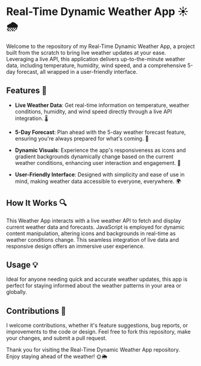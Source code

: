 # Real-Time Dynamic Weather App ☀️🌧️

Welcome to the repository of my Real-Time Dynamic Weather App, a project built from the scratch to bring live weather updates at your ease. Leveraging a live API, this application delivers up-to-the-minute weather data, including temperature, humidity, wind speed, and a comprehensive 5-day forecast, all wrapped in a user-friendly interface.

## Features 🌈

- **Live Weather Data**: Get real-time information on temperature, weather conditions, humidity, and wind speed directly through a live API integration. 🌡️

- **5-Day Forecast**: Plan ahead with the 5-day weather forecast feature, ensuring you're always prepared for what's coming. 📅

- **Dynamic Visuals**: Experience the app's responsiveness as icons and gradient backgrounds dynamically change based on the current weather conditions, enhancing user interaction and engagement. 🎨

- **User-Friendly Interface**: Designed with simplicity and ease of use in mind, making weather data accessible to everyone, everywhere. 🌍

## How It Works 🔍

This Weather App interacts with a live weather API to fetch and display current weather data and forecasts. JavaScript is employed for dynamic content manipulation, altering icons and backgrounds in real-time as weather conditions change. This seamless integration of live data and responsive design offers an immersive user experience.

## Usage 💡

Ideal for anyone needing quick and accurate weather updates, this app is perfect for staying informed about the weather patterns in your area or globally.

## Contributions 👥

I welcome contributions, whether it's feature suggestions, bug reports, or improvements to the code or design. Feel free to fork this repository, make your changes, and submit a pull request.

Thank you for visiting the Real-Time Dynamic Weather App repository. Enjoy staying ahead of the weather! 🌞🌦️
